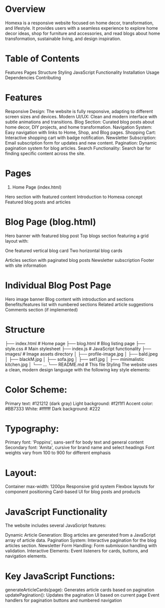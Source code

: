 # Overview

Homexa is a responsive website focused on home decor, transformation, and lifestyle. It provides users with a seamless experience to explore home decor ideas, shop for furniture and accessories, and read blogs about home transformation, sustainable living, and design inspiration.

# Table of Contents

Features
Pages
Structure
Styling
JavaScript Functionality
Installation
Usage
Dependencies
Contributing

# Features

Responsive Design: The website is fully responsive, adapting to different screen sizes and devices.
Modern UI/UX: Clean and modern interface with subtle animations and transitions.
Blog Section: Curated blog posts about home decor, DIY projects, and home transformation.
Navigation System: Easy navigation with links to Home, Shop, and Blog pages.
Shopping Cart: Interactive shopping cart with badge notification.
Newsletter Subscription: Email subscription form for updates and new content.
Pagination: Dynamic pagination system for blog articles.
Search Functionality: Search bar for finding specific content across the site.

# Pages

1. Home Page (index.html)

Hero section with featured content
Introduction to Homexa concept
Featured blog posts and articles

# Blog Page (blog.html)

Hero banner with featured blog post
Top blogs section featuring a grid layout with:

One featured vertical blog card
Two horizontal blog cards

Articles section with paginated blog posts
Newsletter subscription
Footer with site information

# Individual Blog Post Page

Hero image banner
Blog content with introduction and sections
Benefits/features list with numbered sections
Related article suggestions
Comments section (if implemented)

# Structure

├── index.html # Home page
├── blog.html # Blog listing page
├── style.css # Main stylesheet
├── index.js # JavaScript functionality
├── images/ # Image assets directory
│ ├── profile-image.jpg
│ ├── bald.jpeg
│ ├── blackM.jpg
│ ├── sofa.jpg
│ ├── set1.jpg
│ ├── minimalistic kitchen.jpg
│ └── ...
└── README.md # This file
Styling
The website uses a clean, modern design language with the following key style elements:

# Color Scheme:

Primary text: #121212 (dark gray)
Light background: #f2f1f1
Accent color: #BB7333
White: #ffffff
Dark background: #222

# Typography:

Primary font: 'Poppins', sans-serif for body text and general content
Secondary font: 'Amita', cursive for brand name and select headings
Font weights vary from 100 to 900 for different emphasis

# Layout:

Container max-width: 1200px
Responsive grid system
Flexbox layouts for component positioning
Card-based UI for blog posts and products

# JavaScript Functionality

The website includes several JavaScript features:

Dynamic Article Generation: Blog articles are generated from a JavaScript array of article data.
Pagination System: Interactive pagination for the blog articles section.
Newsletter Form Handling: Form submission handling with validation.
Interactive Elements: Event listeners for cards, buttons, and navigation elements.

# Key JavaScript Functions:

generateArticleCards(page): Generates article cards based on pagination
updatePagination(): Updates the pagination UI based on current page
Event handlers for pagination buttons and numbered navigation
